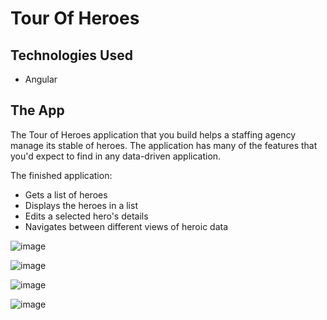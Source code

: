 # Tour Of Heroes

## Technologies Used
* Angular

## The App
The Tour of Heroes application that you build helps a staffing agency manage its stable of heroes. The application has many of the features that you'd expect to find in any data-driven application.

The finished application:
* Gets a list of heroes
* Displays the heroes in a list
* Edits a selected hero's details
* Navigates between different views of heroic data

![image](https://github.com/younnes-chebli/tour-of-heroes/assets/106768273/c435e111-d7a7-40b7-bd11-5c3d3684f7d4)

![image](https://github.com/younnes-chebli/tour-of-heroes/assets/106768273/ae93aaff-c830-4835-ac72-a025781fa19e)

![image](https://github.com/younnes-chebli/tour-of-heroes/assets/106768273/27361978-7803-4d0a-a8de-381b06f5be79)

![image](https://github.com/younnes-chebli/tour-of-heroes/assets/106768273/31500bf9-9a81-4403-89ac-f5e8342cfa9f)

